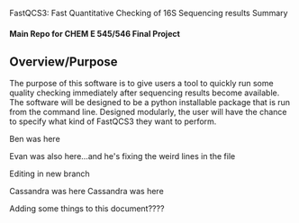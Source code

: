  FastQCS3: Fast Quantitative Checking of 16S Sequencing results Summary

#### Main Repo for CHEM E 545/546 Final Project


## Overview/Purpose
The purpose of this software is to give users a tool to quickly run some quality checking immediately after sequencing results become available. The software will be designed to be a python installable package that is run from the command line. Designed modularly, the user will have the chance to specify what kind of FastQCS3 they want to perform.

Ben was here

Evan was also here...and he's fixing the weird lines in the file

Editing in new branch 

Cassandra was here
Cassandra was here

Adding some things to this document????
